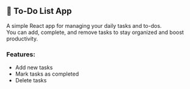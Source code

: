 ## 📝 To-Do List App

A simple React app for managing your daily tasks and to-dos.  
You can add, complete, and remove tasks to stay organized and boost productivity.

### Features:
- Add new tasks
- Mark tasks as completed
- Delete tasks
